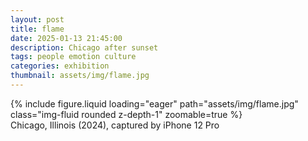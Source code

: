 ```yaml
---
layout: post
title: flame
date: 2025-01-13 21:45:00
description: Chicago after sunset
tags: people emotion culture
categories: exhibition
thumbnail: assets/img/flame.jpg
---
```


<div class="row">
    <div class="col-sm mt-3 mt-md-0">
        {% include figure.liquid loading="eager" path="assets/img/flame.jpg" class="img-fluid rounded z-depth-1" zoomable=true %}
    </div>
</div>
<div class="caption">
    Chicago, Illinois (2024),
    captured by iPhone 12 Pro
</div>
